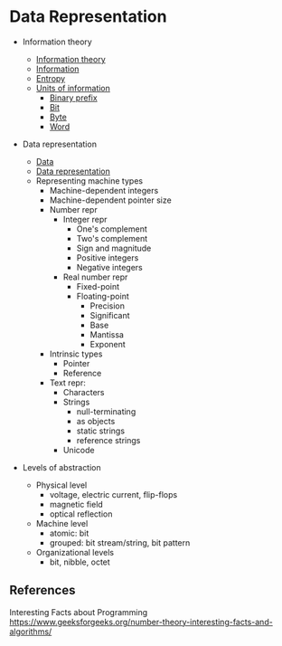# Data Representation

* Information theory
  - [Information theory](./information-theory.md)
  + [Information](./information.md)
  - [Entropy](./entropy.md)
  - [Units of information](./units-of-information.md)
    - [Binary prefix](./binary-prefix.md)
    - [Bit](./bit.md)
    - [Byte](./byte.md)
    - [Word](./word.md)

* Data representation
  - [Data](./data.md)
  - [Data representation](./data-representation.md)
  - Representing machine types
    - Machine-dependent integers
    - Machine-dependent pointer size
    * Number repr
      * Integer repr
        - One's complement
        - Two's complement
        - Sign and magnitude
        - Positive integers
        - Negative integers
      * Real number repr
        - Fixed-point
        * Floating-point
          - Precision
          - Significant
          - Base
          - Mantissa
          - Exponent
    * Intrinsic types
      - Pointer
      - Reference
    * Text repr:
      - Characters
      * Strings
        - null-terminating
        - as objects
        - static strings
        - reference strings
      - Unicode

* Levels of abstraction
  * Physical level
    - voltage, electric current, flip-flops
    - magnetic field
    - optical reflection
  * Machine level
    - atomic: bit
    - grouped: bit stream/string, bit pattern
  * Organizational levels
    - bit, nibble, octet


## References

Interesting Facts about Programming
https://www.geeksforgeeks.org/number-theory-interesting-facts-and-algorithms/
